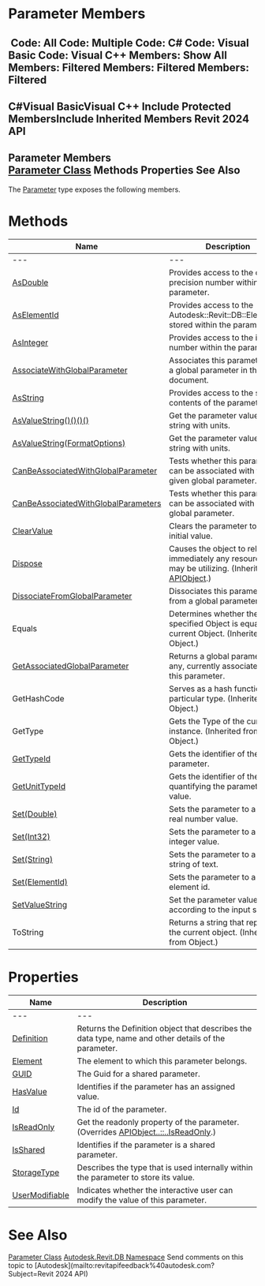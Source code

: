 # Parameter Members

﻿
 Code: All Code: Multiple Code: C# Code: Visual Basic Code: Visual C++  Members: Show All Members: Filtered Members: Filtered Members: Filtered   
---  
C#Visual BasicVisual C++
Include Protected MembersInclude Inherited Members
Revit 2024 API  
---  
Parameter Members  
[Parameter Class](333ff41b-e6a7-d959-60bf-c3bfae495581.md "Parameter Class") Methods Properties See Also  
---  
The [Parameter](333ff41b-e6a7-d959-60bf-c3bfae495581.md "Parameter Class") type exposes the following members.
# Methods
| Name | Description |
| --- | --- |
| --- | --- | --- |
| [AsDouble](8831936d-965b-ec90-7e96-b2933c80b88e.md "AsDouble Method") | Provides access to the double precision number within the parameter. |
| [AsElementId](3e05f5e6-72a2-f633-3740-93feecee8156.md "AsElementId Method") | Provides access to the Autodesk::Revit::DB::ElementId^ stored within the parameter. |
| [AsInteger](507608fe-47fc-1441-acdc-5ce9c3c5da03.md "AsInteger Method") | Provides access to the integer number within the parameter. |
| [AssociateWithGlobalParameter](796f3d95-956e-a2a9-7f8e-e8efd2a0eea0.md "AssociateWithGlobalParameter Method") | Associates this parameter with a global parameter in the same document. |
| [AsString](7aff8476-0396-fc08-27b4-467e4017f6a7.md "AsString Method") | Provides access to the string contents of the parameter. |
| [AsValueString()()()()](5015755d-ee80-9d74-68d9-55effc60ed0c.md "AsValueString Method") | Get the parameter value as a string with units. |
| [AsValueString(FormatOptions)](b339e4f2-847b-c73a-91a6-034b134d30e7.md "AsValueString Method \(FormatOptions\)") | Get the parameter value as a string with units. |
| [CanBeAssociatedWithGlobalParameter](f14bfd98-34de-ea9a-e34f-55631d23d466.md "CanBeAssociatedWithGlobalParameter Method") | Tests whether this parameter can be associated with the given global parameter. |
| [CanBeAssociatedWithGlobalParameters](fdbfc683-adc4-b722-c466-a605216a0ee4.md "CanBeAssociatedWithGlobalParameters Method") | Tests whether this parameter can be associated with any global parameter. |
| [ClearValue](14658620-d5d5-d8f2-1b6c-343180951d63.md "ClearValue Method") | Clears the parameter to its initial value. |
| [Dispose](7c03212a-b587-1c89-3912-efea0d2619c5.md "Dispose Method") | Causes the object to release immediately any resources it may be utilizing. (Inherited from [APIObject](beb86ef5-39ad-3f0d-0cd9-0c929387a2bb.md "APIObject Class").) |
| [DissociateFromGlobalParameter](060e7402-6c92-06c2-d95b-1a79a3fad44a.md "DissociateFromGlobalParameter Method") | Dissociates this parameter from a global parameter. |
| Equals | Determines whether the specified Object is equal to the current Object. (Inherited from Object.) |
| [GetAssociatedGlobalParameter](af5f333f-0d47-5f51-db38-bd6886905cf6.md "GetAssociatedGlobalParameter Method") | Returns a global parameter, if any, currently associated with this parameter. |
| GetHashCode | Serves as a hash function for a particular type.  (Inherited from Object.) |
| GetType | Gets the Type of the current instance. (Inherited from Object.) |
| [GetTypeId](03251b25-046d-1cd2-2b6d-85726f8593e5.md "GetTypeId Method") | Gets the identifier of the parameter. |
| [GetUnitTypeId](fdcf8a82-e71b-ec72-4cd0-12e5de45517b.md "GetUnitTypeId Method") | Gets the identifier of the unit quantifying the parameter value. |
| [Set(Double)](a3e195e5-5601-2ffb-511b-693052137fa8.md "Set Method \(Double\)") | Sets the parameter to a new real number value. |
| [Set(Int32)](64a3ad4d-f2b9-632b-c99b-f09bd4d635ee.md "Set Method \(Int32\)") | Sets the parameter to a new integer value. |
| [Set(String)](956a1e23-cfe5-a60b-1ff9-0e8e33812774.md "Set Method \(String\)") | Sets the parameter to a new string of text. |
| [Set(ElementId)](992097b4-0477-249f-581d-7903dfafd66d.md "Set Method \(ElementId\)") | Sets the parameter to a new element id. |
| [SetValueString](4218a8dc-1102-1766-8491-66e461e77ee5.md "SetValueString Method") | Set the parameter value according to the input string. |
| ToString | Returns a string that represents the current object. (Inherited from Object.) |

# Properties
| Name | Description |
| --- | --- |
| --- | --- | --- |
| [Definition](dc30c65f-cfc4-244e-5a5c-bc333d7cd4c5.md "Definition Property") | Returns the Definition object that describes the data type, name and other details of the parameter. |
| [Element](0645cb13-9c25-7f66-b22d-898832dc2ae3.md "Element Property") | The element to which this parameter belongs. |
| [GUID](50a62dcd-6027-9c69-377a-81fd96be88e8.md "GUID Property") | The Guid for a shared parameter. |
| [HasValue](2761a43b-3199-bbbb-6e6d-8ffd82febdec.md "HasValue Property") | Identifies if the parameter has an assigned value. |
| [Id](8da1bd1e-581b-1577-6a58-579e11e25f2f.md "Id Property") | The id of the parameter. |
| [IsReadOnly](6b0e59ba-261f-65ab-901c-b9f2f033f651.md "IsReadOnly Property") | Get the readonly property of the parameter. (Overrides [APIObject..::..IsReadOnly](d516bcd2-a3fd-a578-58f6-f1add979bd07.md "IsReadOnly Property").) |
| [IsShared](c1da6ced-7423-46a7-1c53-07c376987d17.md "IsShared Property") | Identifies if the parameter is a shared parameter. |
| [StorageType](9315853a-9210-6111-acba-8bd53913eec2.md "StorageType Property") | Describes the type that is used internally within the parameter to store its value. |
| [UserModifiable](99e14a83-f976-2465-6464-ed3f8a159000.md "UserModifiable Property") | Indicates whether the interactive user can modify the value of this parameter. |

# See Also
[Parameter Class](333ff41b-e6a7-d959-60bf-c3bfae495581.md "Parameter Class")
[Autodesk.Revit.DB Namespace](87546ba7-461b-c646-cbb1-2cb8f5bff8b2.md "Autodesk.Revit.DB Namespace")
Send comments on this topic to [Autodesk](mailto:revitapifeedback%40autodesk.com?Subject=Revit 2024 API)